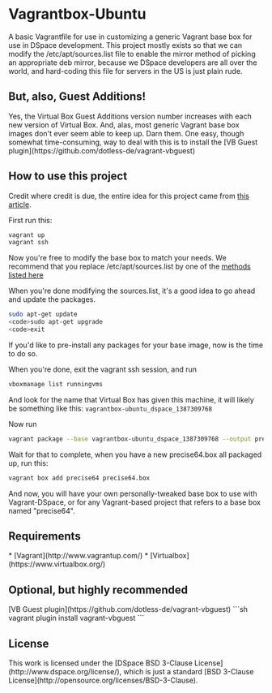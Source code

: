 <h1>Vagrantbox-Ubuntu</h1>
A basic Vagrantfile for use in customizing a generic Vagrant base box for use in 
DSpace development. This project mostly exists so that we can modify the 
/etc/apt/sources.list file to enable the mirror method of picking an appropriate 
deb mirror, because we DSpace developers are all over the world, and hard-coding 
this file for servers in the US is just plain rude. 

<h2>But, also, Guest Additions!</h2>
Yes, the Virtual Box Guest Additions version number increases with each new version
of Virtual Box. And, alas, most generic Vagrant base box images don't ever
seem able to keep up. Darn them. One easy, though somewhat time-consuming, way to
deal with this is to install the [VB Guest plugin](https://github.com/dotless-de/vagrant-vbguest) 

<h2>How to use this project</h2>

Credit where credit is due, the entire idea for this project came from [this article](http://www.pvcloudsystems.com/2012/10/vagrant-modify-existing-box/).

First run this:

```sh
vagrant up
vagrant ssh
```

Now you're free to modify the base box to match your needs. We recommend that you replace
/etc/apt/sources.list by one of the [methods listed here](http://askubuntu.com/questions/319433/making-mirror-mirrors-ubuntu-com-highly-available)

When you're done modifying the sources.list, it's a good idea to go ahead and update the packages.

```sh
sudo apt-get update
<code>sudo apt-get upgrade
<code>exit
```

If you'd like to pre-install any packages for your base image, now is the time to do so.

When you're done, exit the vagrant ssh session, and run

```sh
vboxmanage list runningvms
```

And look for the name that Virtual Box has given this machine, it will likely be something like this: <code>vagrantbox-ubuntu_dspace_1387309768</code>

Now run

```sh
vagrant package --base vagrantbox-ubuntu_dspace_1387309768 --output precise64.box
```

Wait for that to complete, when you have a new precise64.box all packaged up, run this:

```sh
vagrant box add precise64 precise64.box
```

And now, you will have your own personally-tweaked base box to use with Vagrant-DSpace, or for any Vagrant-based project that refers to a base box named "precise64".

<h2>Requirements</h2>
 * [Vagrant](http://www.vagrantup.com/)
 * [Virtualbox](https://www.virtualbox.org/)

<h2>Optional, but highly recommended</h2>
[VB Guest plugin](https://github.com/dotless-de/vagrant-vbguest) 
```sh
vagrant plugin install vagrant-vbguest
```

<h2>License</h2>
This work is licensed under the [DSpace BSD 3-Clause License](http://www.dspace.org/license/), which is just a standard [BSD 3-Clause License](http://opensource.org/licenses/BSD-3-Clause).
